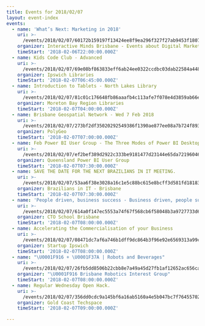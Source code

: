 ```yaml
---
title: Events for 2018/02/07
layout: event-index
events:
  - name: 'What’s Next: Marketing in 2018'
    uri: >-
      /events/2018/02/07/60172b159197f13424ee8f9ea296f327f27ab9453f18079cd0b4e6f3ba95d1f7
    organizer: Interactive Minds Brisbane - Events about Digital Marketing
    timeStart: '2018-02-06T22:00:00.000Z'
  - name: Kids Code Club - Advanced
    uri: >-
      /events/2018/02/07/69e08bf863833eff6ab24ee0322ccdbc03dab22584a448fa9608a38e13795bd8
    organizer: Ipswich Libraries
    timeStart: '2018-02-07T06:45:00.000Z'
  - name: Introduction to Tablets - North Lakes Library
    uri: >-
      /events/2018/02/07/81c01c176648fb86aaafb4c113afe7f078e4d3859ab66e95d25e44f26996c3f1
    organizer: Moreton Bay Region Libraries
    timeStart: '2018-02-07T04:00:00.000Z'
  - name: Brisbane Geospatial Network - Wed 7 Feb 2018
    uri: >-
      /events/2018/02/07/273bf2df35020292549386f1390ae877ee08a7b724f89309d2d940546a148a07
    organizer: PolyGeo
    timeStart: '2018-02-07T07:00:00.000Z'
  - name: Feb Power BI User Group - The Three Modes of Power BI Desktop
    uri: >-
      /events/2018/02/07/ef2bef389d2922c333be9181477d23144e65da72196046e6315eaecd0b3f8e14
    organizer: Queensland Power BI User Group
    timeStart: '2018-02-07T07:30:00.000Z'
  - name: SAVE THE DATE FOR THE NEXT BRAZILIANS IN IT MEETING.
    uri: >-
      /events/2018/02/07/53aa6f38e3028a16c1e5c88bc615e8bcff3d581fd18183cc97a3ce7ff4a82a6e
    organizer: Brazilians in IT - Brisbane
    timeStart: '2018-02-07T07:30:00.000Z'
  - name: 'People driven, business success - Business driven, people success'
    uri: >-
      /events/2018/02/07/614a0f147ec5553a74f67f568cb6f58048b3a9727733d6f29da8b28685cac28a
    organizer: CTO School Brisbane
    timeStart: '2018-02-07T08:00:00.000Z'
  - name: Accelerating the Commercialisation of your Business
    uri: >-
      /events/2018/02/07/08471dc7af6a746b1dff9dc864b3f96e92e6569313a99ce56598b6753d5a4d19
    organizer: Startup Ipswich
    timeStart: '2018-02-07T08:00:00.000Z'
  - name: "\U0001F916 + \U0001F37A | Robots and Beverages"
    uri: >-
      /events/2018/02/07/26fb5dd8506b22cbb8e7a49a45d27fb1af12652ac656ca690c90f0c1c3e654c4
    organizer: "\U0001F916 Brisbane Robotics Interest Group"
    timeStart: '2018-02-07T08:00:00.000Z'
  - name: Regular Wednesday Open Hack.
    uri: >-
      /events/2018/02/07/356dd0cdc9a145bf6a16ab5160a4e5b047bc7f7645570251bb1b8a81c79fe71e
    organizer: Gold Coast Techspace
    timeStart: '2018-02-07T09:00:00.000Z'

---
```

